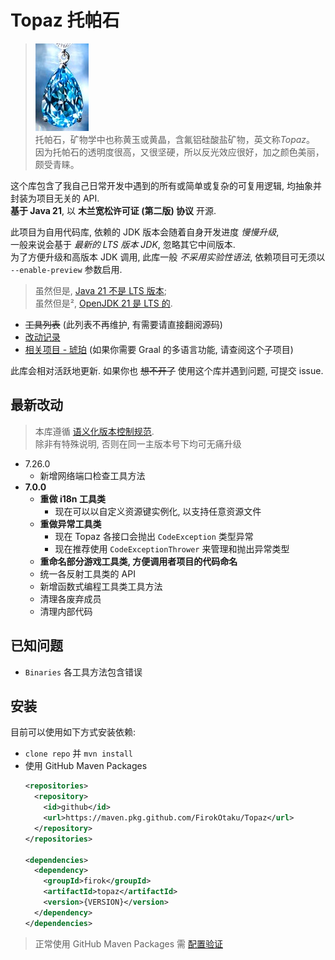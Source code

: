 # Topaz 托帕石

> ![topaz](https://github.com/FirokOtaku/Topaz/blob/master/docs/topaz.jpg?raw=true)  
> 托帕石，矿物学中也称黄玉或黄晶，含氟铝硅酸盐矿物，英文称*Topaz*。  
> 因为托帕石的透明度很高，又很坚硬，所以反光效应很好，加之颜色美丽，颇受青睐。

这个库包含了我自己日常开发中遇到的所有或简单或复杂的可复用逻辑, 均抽象并封装为项目无关的 API.  
**基于 Java 21**, 以 **木兰宽松许可证 (第二版) 协议** 开源.

此项目为自用代码库, 依赖的 JDK 版本会随着自身开发进度 *慢慢升级*,  
一般来说会基于 *最新的 LTS 版本 JDK*, 忽略其它中间版本.  
为了方便升级和高版本 JDK 调用, 此库一般 *不采用实验性语法*, 依赖项目可无须以 `--enable-preview` 参数启用.

> 虽然但是, [Java 21 不是 LTS 版本](https://www.youtube.com/watch?v=3bfR22iv8Pc);  
> 虽然但是², [OpenJDK 21 是 LTS 的](https://openjdk.org/projects/jdk/21/).

* ~~工具列表~~ (此列表不再维护, 有需要请直接翻阅源码)
* [改动记录](docs/changelog.md)
* [相关项目 - 琥珀](https://github.com/FirokOtaku/Amber) (如果你需要 Graal 的多语言功能, 请查阅这个子项目)

此库会相对活跃地更新. 如果你也 ~~想不开了~~ 使用这个库并遇到问题, 可提交 issue.

## 最新改动

> 本库遵循 [语义化版本控制规范](https://semver.org/lang/zh-CN/).  
> 除非有特殊说明, 否则在同一主版本号下均可无痛升级

* 7.26.0
  * 新增网络端口检查工具方法
* **7.0.0**
  * **重做 i18n 工具类**
    * 现在可以以自定义资源键实例化, 以支持任意资源文件
  * **重做异常工具类**
    * 现在 Topaz 各接口会抛出 `CodeException` 类型异常
    * 现在推荐使用 `CodeExceptionThrower` 来管理和抛出异常类型
  * **重命名部分游戏工具类, 方便调用者项目的代码命名**
  * 统一各反射工具类的 API
  * 新增函数式编程工具类工具方法
  * 清理各废弃成员
  * 清理内部代码

## 已知问题

* `Binaries` 各工具方法包含错误

## 安装

目前可以使用如下方式安装依赖:

* `clone repo` 并 `mvn install`
* 使用 GitHub Maven Packages
  ```xml
  <repositories>
    <repository>
      <id>github</id>
      <url>https://maven.pkg.github.com/FirokOtaku/Topaz</url>
    </repository>
  </repositories>
  
  <dependencies>
    <dependency>
      <groupId>firok</groupId>
      <artifactId>topaz</artifactId>
      <version>{VERSION}</version>
    </dependency>
  </dependencies>
  ```
  
> 正常使用 GitHub Maven Packages 需 [配置验证](https://docs.github.com/cn/packages/working-with-a-github-packages-registry/working-with-the-apache-maven-registry)

